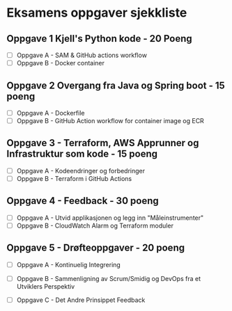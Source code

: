 # Eksamens oppgaver sjekkliste

## Oppgave 1 Kjell's Python kode - 20 Poeng
- [ ] Oppgave A - SAM & GitHub actions workflow
- [ ] Oppgave B - Docker container

## Oppgave 2 Overgang fra Java og Spring boot - 15 poeng
- [ ] Oppgave A - Dockerfile
- [ ] Oppgave B - GitHub Action workflow for container image og ECR

## Oppgave 3 - Terraform, AWS Apprunner og Infrastruktur som kode - 15 poeng
- [ ] Oppgave A - Kodeendringer og forbedringer
- [ ] Oppgave B - Terraform i GitHub Actions

## Oppgave 4 - Feedback - 30 poeng
- [ ] Oppgave A - Utvid applikasjonen og legg inn "Måleinstrumenter"
- [ ] Oppgave B - CloudWatch Alarm og Terraform moduler

## Oppgave 5 - Drøfteoppgaver - 20 poeng
- [ ] Oppgave A - Kontinuelig Integrering
- [ ] Oppgave B - Sammenligning av Scrum/Smidig og DevOps fra et Utviklers Perspektiv 
- [ ] Oppgave C - Det Andre Prinsippet Feedback 




